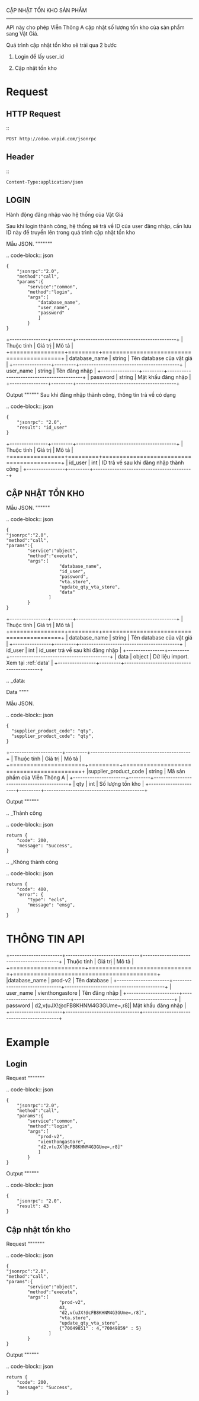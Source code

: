 CẬP NHẬT TỒN KHO SẢN PHẨM
********************


API này cho phép Viễn Thông A cập nhật số lượng tồn kho của sản phẩm sang Vật Giá.

Quá trình cập nhật tồn kho sẽ trải qua 2 bước

1. Login để lấy user_id

2. Cập nhật tồn kho


Request
=======


HTTP Request
------------


::

    POST http://odoo.vnpid.com/jsonrpc

Header
------


::

    Content-Type:application/json

    
    
LOGIN
-----
Hành động đăng nhập vào hệ thống của Vật Giá

Sau khi login thành công, hệ thống sẽ trả về ID của user đăng nhập, cần lưu ID này để truyền lên trong quá trình cập nhật tồn kho

Mẫu JSON.
"""""""

.. code-block:: json

    {
        "jsonrpc":"2.0",
        "method":"call",
        "params":{
            "service":"common",
            "method":"login",
            "args":[
                "database_name",
                "user_name",
                "password"
                ]
            }
    }

+----------------+---------+------------------------------------------+
|   Thuộc tính   | Giá trị |                  Mô tả                   |
+================+=========+==========================================+
| database_name  | string  | Tên database của vật giá                 |
+----------------+---------+------------------------------------------+
| user_name      | string  | Tên đăng nhập                            |
+----------------+---------+------------------------------------------+
| password       | string  | Mật khẩu đăng nhập                       |
+----------------+---------+------------------------------------------+

Output
""""""
Sau khi đăng nhập thành công, thông tin trả về có dạng

.. code-block:: json

    {
        "jsonrpc": "2.0",
        "result": "id_user"
    }

+----------------+---------+------------------------------------------+
|   Thuộc tính   | Giá trị |                  Mô tả                   |
+================+=========+==========================================+
| id_user        | int     | ID trả về sau khi đăng nhập thành công   |
+----------------+---------+------------------------------------------+

    
CẬP NHẬT TỒN KHO
-----

Mẫu JSON.
""""""

.. code-block:: json

    {
    "jsonrpc":"2.0",
    "method":"call",
    "params":{
            "service":"object",
            "method":"execute",
            "args":[
                        "database_name",
                        "id_user",
                        "password",
                        "vta.store",
                        "update_qty_vta_store",
                        "data"
                    ]
            }
    }

+----------------+---------+------------------------------------------+
|   Thuộc tính   | Giá trị |                  Mô tả                   |
+================+=========+==========================================+
| database_name  | string  | Tên database của vật giá                 |
+----------------+---------+------------------------------------------+
| id_user        | int     | id_user trả về sau khi đăng nhập         |
+----------------+---------+------------------------------------------+
| data           | object  | Dữ liệu import. Xem tại :ref:`data'      |
+----------------+---------+------------------------------------------+


.. _data:

Data
""""

Mẫu JSON.

.. code-block:: json

    {
      "supplier_product_code": "qty",
      "supplier_product_code": "qty",
    }

+----------------------+---------+------------------------------------------+
|   Thuộc tính         | Giá trị |                  Mô tả                   |
+======================+=========+==========================================+
|supplier_product_code | string  | Mã sản phẩm của Viễn Thông A             |
+----------------------+---------+------------------------------------------+
| qty                  | int     | Số lượng tồn kho                         |
+----------------------+---------+------------------------------------------+


Output
""""""

.. _Thành công

.. code-block:: json

    return {
        "code": 200,
        "message": "Success",
    }


.. _Không thành công

.. code-block:: json

    return {
        "code": 400,
        "error": {
            "type": "ecls",
            "message": "emsg",
        }
    }

THÔNG TIN API
=============
+----------------------+-------------------------------+------------------------------------------+
|   Thuộc tính         | Giá trị                       |                  Mô tả                   |
+======================+===============================+==========================================+
|database_name         | prod-v2                       | Tên database                             |
+----------------------+-------------------------------+------------------------------------------+
| user_name            | vienthongastore               | Tên đăng nhập                            |
+----------------------+-------------------------------+------------------------------------------+
| password             | d2,v(uJX!@cFB8KHNM4G3GUme=,r8]| Mật khẩu đăng nhập                       |
+----------------------+-------------------------------+------------------------------------------+

Example
=======

Login
-----

Request
"""""""

.. code-block:: json

    {
        "jsonrpc":"2.0",
        "method":"call",
        "params":{
            "service":"common",
            "method":"login",
            "args":[
                "prod-v2",
                "vienthongastore",
                "d2,v(uJX!@cFB8KHNM4G3GUme=,r8]"
                ]
            }
    }
    
Output
""""""

.. code-block:: json

    {
        "jsonrpc": "2.0",
        "result": 43
    }

Cập nhật tồn kho
---------------

Request
"""""""

.. code-block:: json

    {
    "jsonrpc":"2.0",
    "method":"call",
    "params":{
            "service":"object",
            "method":"execute",
            "args":[
                        "prod-v2",
                        43,
                        "d2,v(uJX!@cFB8KHNM4G3GUme=,r8]",
                        "vta.store",
                        "update_qty_vta_store",
                        {"70049851" : 4,"70049859" : 5}
                    ]
            }
    }
    
Output
""""""

.. code-block:: json

    return {
        "code": 200,
        "message": "Success",
    }

    
